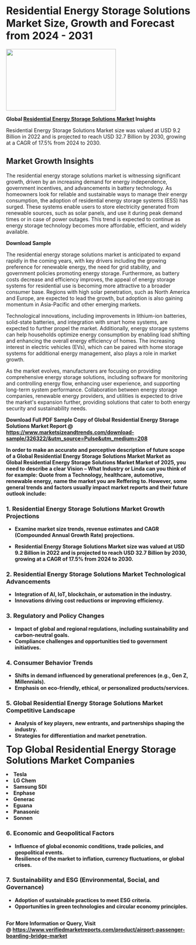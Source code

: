 <H1>Residential Energy Storage Solutions Market Size, Growth and Forecast from 2024 - 2031</H1><img class="aligncenter size-medium wp-image-584254" src="https://thirdeyenews.in/wp-content/uploads/2024/09/Global-Market-Research-300x168.jpeg" alt="" width="300" height="168" /><p><strong>Global&nbsp;<a href="https://www.marketsizeandtrends.com/download-sample/326322/&amp;utm_source=Pulse&amp;utm_medium=208">Residential Energy Storage Solutions Market</a> Insights</strong></p><p>Residential Energy Storage Solutions Market size was valued at USD 9.2 Billion in 2022 and is projected to reach USD 32.7 Billion by 2030, growing at a CAGR of 17.5% from 2024 to 2030.</p><p><h2>Market Growth Insights</h2> <p>The residential energy storage solutions market is witnessing significant growth, driven by an increasing demand for energy independence, government incentives, and advancements in battery technology. As homeowners look for reliable and sustainable ways to manage their energy consumption, the adoption of residential energy storage systems (ESS) has surged. These systems enable users to store electricity generated from renewable sources, such as solar panels, and use it during peak demand times or in case of power outages. This trend is expected to continue as energy storage technology becomes more affordable, efficient, and widely available.</p> <p><strong>Download Sample</strong></p> <p>The residential energy storage solutions market is anticipated to expand rapidly in the coming years, with key drivers including the growing preference for renewable energy, the need for grid stability, and government policies promoting energy storage. Furthermore, as battery costs decrease and efficiency improves, the appeal of energy storage systems for residential use is becoming more attractive to a broader consumer base. Regions with high solar penetration, such as North America and Europe, are expected to lead the growth, but adoption is also gaining momentum in Asia-Pacific and other emerging markets.</p> <p>Technological innovations, including improvements in lithium-ion batteries, solid-state batteries, and integration with smart home systems, are expected to further propel the market. Additionally, energy storage systems can help households optimize energy consumption by enabling load shifting and enhancing the overall energy efficiency of homes. The increasing interest in electric vehicles (EVs), which can be paired with home storage systems for additional energy management, also plays a role in market growth.</p> <p>As the market evolves, manufacturers are focusing on providing comprehensive energy storage solutions, including software for monitoring and controlling energy flow, enhancing user experience, and supporting long-term system performance. Collaboration between energy storage companies, renewable energy providers, and utilities is expected to drive the market's expansion further, providing solutions that cater to both energy security and sustainability needs.</p> <p><strong></p><p><span class=""><strong>Download Full PDF Sample Copy of Global Residential Energy Storage Solutions Market Report</strong> @ <a href="https://www.marketsizeandtrends.com/download-sample/326322/&amp;utm_source=Pulse&amp;utm_medium=208" target="_blank">https://www.marketsizeandtrends.com/download-sample/326322/&amp;utm_source=Pulse&amp;utm_medium=208</a></span></p><p>In order to make an accurate and perceptive description of future scope of a Global&nbsp;Residential Energy Storage Solutions Market Market as Global&nbsp;Residential Energy Storage Solutions Market Market of 2025, you need to describe a clear Vision &ndash; What Industry or Linda can you think of for example: Quote from a Technology, healthcare, automotive, renewable energy, name the market you are Reffering to. However, some general trends and factors usually impact market reports and their future outlook include:</p><h3>1.&nbsp;<strong>Residential Energy Storage Solutions Market Growth Projections</strong></h3><ul><li>Examine market size trends, revenue estimates and CAGR (Compounded Annual Growth Rate) projections.</li><li><p>Residential Energy Storage Solutions Market size was valued at USD 9.2 Billion in 2022 and is projected to reach USD 32.7 Billion by 2030, growing at a CAGR of 17.5% from 2024 to 2030.</p></li></ul><h3>2.&nbsp;<strong>Residential Energy Storage Solutions Market Technological Advancements</strong></h3><ul><li>Integration of AI, IoT, blockchain, or automation in the industry.</li><li>Innovations driving cost reductions or improving efficiency.</li></ul><h3>3.&nbsp;<strong>Regulatory and Policy Changes</strong></h3><ul><li>Impact of global and regional regulations, including sustainability and carbon-neutral goals.</li><li>Compliance challenges and opportunities tied to government initiatives.</li></ul><h3>4.&nbsp;<strong>Consumer Behavior Trends</strong></h3><ul><li>Shifts in demand influenced by generational preferences (e.g., Gen Z, Millennials).</li><li>Emphasis on eco-friendly, ethical, or personalized products/services.</li></ul><h3>5.&nbsp;<strong>Global Residential Energy Storage Solutions Market Competitive Landscape</strong></h3><ul><li>Analysis of key players, new entrants, and partnerships shaping the industry.</li><li>Strategies for differentiation and market penetration.</li></ul><p data-pm-slice="1 1 []"><span style="color: inherit; font-family: inherit; font-size: 25px;">Top Global Residential Energy Storage Solutions Market Companies</span></p><div class="" data-test-id=""><p><li>Tesla</li><li> LG Chem</li><li> Samsung SDI</li><li> Enphase</li><li> Generac</li><li> Eguana</li><li> Panasonic</li><li> Sonnen</li></p></div><h3>6.&nbsp;<strong>Economic and Geopolitical Factors</strong></h3><ul><li>Influence of global economic conditions, trade policies, and geopolitical events.</li><li>Resilience of the market to inflation, currency fluctuations, or global crises.</li></ul><h3>7.&nbsp;<strong>Sustainability and ESG (Environmental, Social, and Governance)</strong></h3><ul><li>Adoption of sustainable practices to meet ESG criteria.</li><li>Opportunities in green technologies and circular economy principles.</li></ul><h2><strong style="font-size: 14px;">For More Information or Query, Visit @&nbsp;</strong><a style="background-color: #ffffff; font-size: 14px;" href="https://www.marketsizeandtrends.com/report/residential-energy-storage-solutions-market/" target="_blank">https://www.verifiedmarketreports.com/product/airport-passenger-boarding-bridge-market</a></h2>

